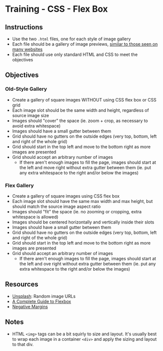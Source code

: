 # Training - CSS - Flex Box

## Instructions
  - Use the two `.html` files, one for each style of image gallery
  - Each file should be a gallery of image previews, [similar to those seen on many websites](https://www.tooplate.com/html-templates/2086-multi-color.jpg)
  - Each file should use only standard HTML and CSS to meet the objectives
  
## Objectives

### Old-Style Gallery

  - Create a gallery of square images WITHOUT using CSS flex box or CSS grid
  - Each image slot should be the same width and height, regardless of source image size
  - Images should "cover" the space (ie. zoom + crop, as necessary to avoid extra whitespace)
  - Images should have a small gutter between them
  - Grid should have no gutters on the outside edges (very top, bottom, left and right of the whole grid)
  - Grid should start in the top left and move to the bottom right as more images are presented
  - Grid should accept an arbitrary number of images
    - If there aren't enough images to fill the page, images should start at the left and move right without extra gutter between them (ie. put any extra whitespace to the right and/or below the images)

### Flex Gallery

  - Create a gallery of square images using CSS flex box
  - Each image slot should have the same max width and max height, but should match the source image aspect ratio
  - Images should "fit" the space (ie.  no zooming or cropping, extra whitespace is allowed)
  - Images should be centered horizontally and vertically inside their slots
  - Images should have a small gutter between them
  - Grid should have no gutters on the outside edges (very top, bottom, left and right of the whole grid)
  - Grid should start in the top left and move to the bottom right as more images are presented
  - Grid should accept an arbitrary number of images
    - If there aren't enough images to fill the page, images should start at the left and ove right without extra gutter between them (ie. put any extra whitespace to the right and/or below the images)

## Resources

  - [Unsplash](https://source.unsplash.com/): Random image URLs
  - [A Complete Guide to Flexbox](https://css-tricks.com/snippets/css/a-guide-to-flexbox/)
  - [Negative Margins](https://css-tricks.com/negative-margins/)

## Notes
  - HTML `<img>` tags can be a bit squirly to size and layout. It's usually best to wrap each image in a container `<div>` and apply the sizing and layout to that div.
